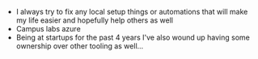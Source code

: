- I always try to fix any local setup things or automations that will make my life easier and hopefully help others as well
- Campus labs azure
- Being at startups for the past 4 years I've also wound up having some ownership over other tooling as well...
